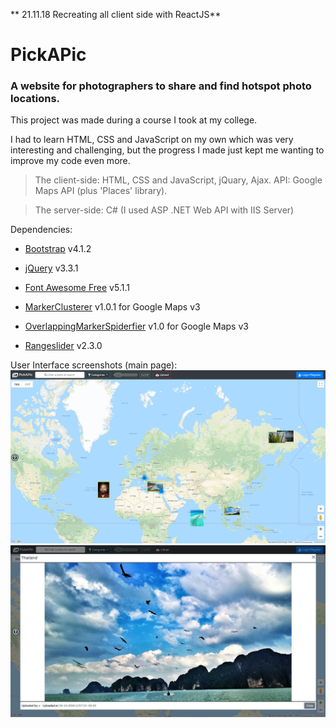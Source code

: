 ** 21.11.18 Recreating all client side with ReactJS**
# PickAPic

### A website for photographers to share and find hotspot photo locations.



This project was made during a course I took at my college.

I had to learn HTML, CSS and JavaScript on my own which was very interesting and challenging, but the progress I made just kept me wanting to improve my code even more.



> The client-side: HTML, CSS and JavaScript, jQuary, Ajax. API: Google Maps API (plus 'Places' library).


> The server-side: C# (I used ASP .NET Web API with IIS Server)



Dependencies:
  
* [Bootstrap] v4.1.2
  
* [jQuery] v3.3.1

* [Font Awesome Free] v5.1.1
  
* [MarkerClusterer] v1.0.1 for Google Maps v3
  
* [OverlappingMarkerSpiderfier] v1.0 for Google Maps v3
  
* [Rangeslider] v2.3.0
  

[Bootstrap]: <https://getbootstrap.com/>
[jQuery]: <https://jquery.com/>
[Font Awesome Free]: <https://fontawesome.com/>
[MarkerClusterer]: <https://developers.google.com/maps/documentation/javascript/marker-clustering>
[OverlappingMarkerSpiderfier]: <https://github.com/jawj/OverlappingMarkerSpiderfier>
[Rangeslider]: <http://rangeslider.js.org/>


User Interface screenshots (main page):
![Main UI 1](/Screenshots/UI1.jpg "Main UI 1")
![Main UI 2](/Screenshots/UI2.jpg "Main UI 2")
